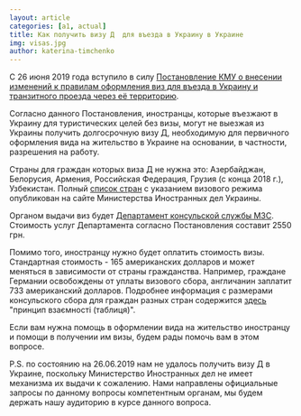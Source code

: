 ```yaml
---
layout: article
categories: [a1, actual]
title: Как получить визу Д  для въезда в Украину в Украине
img: visas.jpg
author: katerina-timchenko
---
```

С 26 июня 2019 года вступило в силу  [Постановление КМУ о внесении изменений к правилам оформления виз
для въезда в Украину и транзитного проезда через её территорию](https://zakon.rada.gov.ua/laws/show/368-2019-п).

Согласно данного Постановления, иностранцы, которые въезжают в Украину для туристических целей без визы, могут не выезжая из Украины 
получить долгосрочную визу Д, необходимую для первичного оформления вида на жительство в Украине на основании, 
в частности, разрешения на работу. 

Страны для граждан которых виза Д не нужна это: Азербайджан, Белорусия, Армения, Российская Федерация, Грузия (с конца 2018 г.), Узбекистан. Полный [список стран](https://mfa.gov.ua/ua/consular-affairs/entering-ukraine/visa-requirements-for-foreigners) с указанием
визового режима опубликован на сайте Министерства Иностранных дел Украины.


Органом выдачи виз будет [Департамент консульской службы МЗС](https://mfa.gov.ua/ua/consular-affairs/directorate). 
Стоимость услуг Департамента согласно Постановления составит 2550 грн. 

Помимо того, иностранцу нужно будет оплатить стоимость визы. Стандартная стоимость - 165 американских долларов 
и может меняться в зависимости от страны гражданства. Например, граждане Германии освобождены от уплаты визового сбора, англичанин 
заплатит 733 американский долларов. Подробнее информация с размерами консульского сбора для граждан разных стран содержится [здесь](https://mfa.gov.ua/ua/consular-affairs/con/visa)
"принцип взаємності (таблиця)".

Если вам нужна помощь в оформлении вида на жительство иностранцу и помощи в получении им визы, будем рады помочь вам в этом вопросе.

P.S.  по состоянию на 26.06.2019 нам не удалось получить визу Д в Украине, поскольку Министерство Иностранных дел не имеет механизма 
их выдачи к сожалению. Нами направлены официальные запросы по данному вопросы компетентным органам, мы будем держать нашу аудиторию в 
курсе данного вопроса. 
